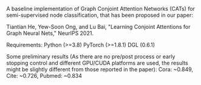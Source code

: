 A baseline implementation of Graph Conjoint Attention Networks (CATs) for semi-supervised node classification, that has been proposed in our paper:

Tiantian He, Yew-Soon Ong, and Lu Bai, "Learning Conjoint Attentions for Graph Neural Nets," NeurIPS 2021.

Requirements:
Python (>=3.8)
PyTorch (>=1.8.1)
DGL (0.6.1)

Some preliminary results (As there are no pre/post process or early stopping control and different GPU/CUDA platforms are used, the results might be slightly different from those reported in the paper):
Cora: ~0.849, Cite: ~0.726, Pubmed: ~0.834
